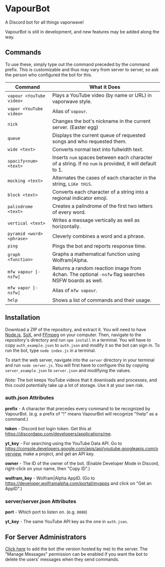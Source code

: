 # VapourBot

A Discord bot for all things vaporwave!

VapourBot is still in development, and new features may be added along the way.

## Commands

To use these, simply type out the command preceded by the command prefix. This is customizable and thus may vary from server to server, so ask the person who configured the bot for this.

Command                   | What it Does                                                         
------------------------- | ---------------------------------------------------------------------
`vapour <YouTube video>`  | Plays a YouTube video (by name or URL) in vaporwave style.
`vapor <YouTube video>`   | Alias of `vapour`.
`nick`                    | Changes the bot's nickname in the current server. (Easter egg)
`queue`                   | Displays the current queue of requested songs and who requested them.
`wide <text>`             | Converts normal text into fullwidth text.
`spacify<num> <text>`     | Inserts `num` spaces between each character of a string. If no `num` is provided, it will default to 1.
`mocking <text>`          | Alternates the cases of each character in the string, `LiKe tHiS`.
`block <text>`            | Converts each character of a string into a regional indicator emoji.
`palindrome <text>`       | Creates a palindrome of the first two letters of every word.
`vertical <text>`         | Writes a message vertically as well as horizontally.
`pyramid <word> <phrase>` | Cleverly combines a word and a phrase.
`ping`                    | Pings the bot and reports response time.
`graph <function>`        | Graphs a mathematical function using Wolfram\|Alpha.
`mfw vapour [-nsfw]`      | Returns a random reaction image from 4chan. The optional `-nsfw` flag searches NSFW boards as well.
`mfw vapor [-nsfw]`       | Alias of `mfw vapour`.
`help`                    | Shows a list of commands and their usage.

## Installation

Download a ZIP of the repository, and extract it. You will need to have [Node.js](https://nodejs.org/), [SoX](http://sox.sourceforge.net/), and [FFmpeg](http://ffmpeg.org/) on your computer. Then, navigate to the repository's directory and run `npm install` in a terminal. You will have to copy `auth_example.json` to `auth.json` and modify it so the bot can sign in. To run the bot, type `node index.js` in a terminal.

To start the web server, navigate into the `server` directory in your terminal and run `node server.js`. You will first have to configure this by copying `server_example.json` to `server.json` and modifying the values.

*Note:* The bot keeps YouTube videos that it downloads and processes, and this could potentially take up a lot of storage. Use it at your own risk.

### auth.json Attributes

**prefix** - A character that precedes every command to be recognized by VapourBot. (e.g. a prefix of "!" means VapourBot will recognize "!help" as a command.)

**token** - Discord bot login token. Get this at <https://discordapp.com/developers/applications/me>.

**yt_key** - For searching using the YouTube Data API. Go to <https://console.developers.google.com/apis/api/youtube.googleapis.com/overview>, make a project, and get an API key.

**owner** - The ID of the owner of the bot. (Enable Developer Mode in Discord, right-click on your name, then "Copy ID".)

**wolfram_key** - Wolfram|Alpha AppID. (Go to <https://developer.wolframalpha.com/portal/myapps> and click on "Get an AppID".)

### server/server.json Attributes

**port** - Which port to listen on. (e.g. `8080`)

**yt_key** - The same YouTube API key as the one in `auth.json`.

## For Server Administrators

[Click here](https://discordapp.com/oauth2/authorize?client_id=287064493584941057&scope=bot&permissions=8192) to add the bot (the version hosted by me) to the server. The "Manage Messages" permission can be enabled if you want the bot to delete the users' messages when they send commands.
